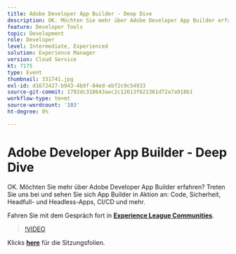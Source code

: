 ```yaml
---
title: Adobe Developer App Builder - Deep Dive
description: OK. Möchten Sie mehr über Adobe Developer App Builder erfahren? Treten Sie uns bei und sehen Sie sich Adobe Developer App Builder in Aktion an - Code, Sicherheit, Headfull- und Headless-Apps, CI/CD und mehr. Diese Sitzung wurde im Rahmen des Adobe Developers Live Content-Ereignisses bereitgestellt.
feature: Developer Tools
topic: Development
role: Developer
level: Intermediate, Experienced
solution: Experience Manager
version: Cloud Service
kt: 7175
type: Event
thumbnail: 331741.jpg
exl-id: d1672427-b943-4b9f-84ed-ebf2c9c54933
source-git-commit: 1792dc318643aec2c12613f621361d72a7a918b1
workflow-type: tm+mt
source-wordcount: '103'
ht-degree: 0%

---
```


# Adobe Developer App Builder - Deep Dive

OK. Möchten Sie mehr über Adobe Developer App Builder erfahren? Treten Sie uns bei und sehen Sie sich App Builder in Aktion an: Code, Sicherheit, Headfull- und Headless-Apps, CI/CD und mehr.

Fahren Sie mit dem Gespräch fort in **[Experience League Communities](https://adobe.ly/36Yd3v6)**.

>[!VIDEO](https://video.tv.adobe.com/v/331741/?quality=12&learn=on&hidetitle=true)

Klicks **[here](/help/adobe-developers-live/assets/app-builder.pdf)** für die Sitzungsfolien.
